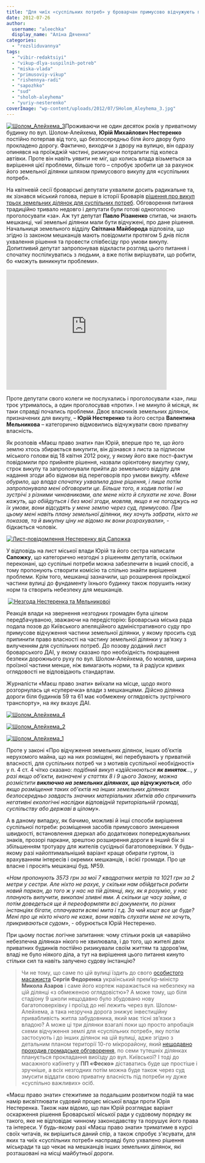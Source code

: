 ```yaml
---
title: "Для чиїх «суспільних потреб» у броварчан примусово відчужують приватні земельні ділянки?"
date: 2012-07-26
author: 
  username: "aleechka"
  display_name: "Аліна Дяченко"
categories: 
  - "rozsliduvannya"
tags: 
  - "vibir-redaktsiyi"
  - "vikup-dlya-suspilnih-potreb"
  - "miska-vlada"
  - "primusoviy-vikup"
  - "rishennya-radi"
  - "sapozhko"
  - "sud"
  - "sholoh-aleyhema"
  - "yuriy-nesterenko"
coverImage: "wp-content/uploads/2012/07/SHolom_Aleyhema_3.jpg"
---
```


[![](https://mpz.brovary.org/wp-content/uploads/2012/07/SHolom_Aleyhema_3.jpg "Шолом_Алейхема_3")](https://mpz.brovary.org/wp-content/uploads/2012/07/SHolom_Aleyhema_3.jpg)Проживаючи не один десяток років у приватному будинку по вул. Шолом-Алейхема, **Юрій Михайлович Нестеренко** постійно потерпав від того, що безпосередньо біля його двору було прокладено дорогу. Фактично, виходячи з двору на вулицю, він одразу опинявся на проїжджій частині, ризикуючи потрапити під колеса автівки. Проте він навіть уявити не міг, що колись влада візьметься за вирішення цієї проблеми, більше того – спробує зробити це за рахунок його земельної ділянки шляхом примусового викупу для «суспільних потреб».

На квітневій сесії броварські депутати ухвалили досить радикальне та, як зізнався міський голова, перше в історії Броварів [рішення про викуп трьох земельних ділянок для суспільних потреб](https://docs.brovary.org/p1276/12.04.2012/594-20-06). Обговорення питання традиційно тривало недовго і депутати були готові одноголосно проголосувати «за». Аж тут депутат **Павло Різаненко** спитав, чи знають мешканці, чиї земельні ділянки мали бути відчужені, про дане рішення. Начальниця земельного відділу **Світлана Майборода** відповіла, що згідно із законом мешканців мають повідомити протягом 5 днів після ухвалення рішення та провести співбесіду про умови викупу. Допитливий депутат запропонував відкласти розгляд цього питання і спочатку поспілкуватись з людьми, а вже потім вирішувати, що робити, бо «можуть виникнути проблеми».

<iframe src="https://www.youtube.com/embed/9PZbrWKHpyo" frameborder="0" width="420" height="315"></iframe>

Проте депутати свого колеги не послухались і проголосували «за», лиш троє утрималось, а один проголосував «проти». І не минуло й місяця, як таки справді почались проблеми. Двоє власників земельних ділянок, призначених для викупу, – **Юрій Нестеренко** та його сестра **Валентина Мельникова** – категорично відмовились відчужувати свою приватну власність.

Як розповів «Маєш право знати» пан Юрій, вперше про те, що його землю хтось збирається викупити, він дізнався з листа за підписом міського голови від 18 квітня 2012 року, у якому його вже пост-фактум повідомили про прийняте рішення, назвали орієнтовну викупну суму, строк викупу та запропонували прийти до земельного відділу для надання згоди або відмови від переговорів про умови викупу. «_Мене обурило, що влада спочатку ухвалила дане рішення, і лише потім запропонувала мені обговорити це. Більше того, я ходив потім і на зустрічі з різними чиновниками, але мене ніхто й слухати не хоче. Вони кажуть, що обійдуться і без моєї згоди, мовляв, якщо я не погоджусь на їх умови, вони відсудять у мене землю через суд, примусово. При цьому мені навіть плану земельної ділянки, яку хочуть забрати, ніхто не показав, та й викупну ціну не відомо як вони розрахували», -_ бідкається чоловік.

[![](https://mpz.brovary.org/wp-content/uploads/2012/07/List-povidomlennya-Nesterenku-vid-Sapozhka.jpg "Лист-повідомлення Нестеренку від Сапожка")](https://mpz.brovary.org/wp-content/uploads/2012/07/List-povidomlennya-Nesterenku-vid-Sapozhka.jpg)

У відповідь на лист міської влади Юрій та його сестра написали **Сапожку**, що категорично незгодні з рішенням депутатів, оскільки переконані, що суспільні потреби можна забезпечити в інший спосіб, а тому пропонують створити комісію та спільно знайти вирішення проблеми. Крім того, мешканці зазначили, що розширення проїжджої частини вулиці до фундаменту їхнього будинку також порушить низку норм та створить небезпеку для мешканців.

 [![](https://mpz.brovary.org/wp-content/uploads/2012/07/Nezgoda-Nesterenka-ta-Melnikovoyi.jpg "Незгода Нестеренка та Мельникової")](https://mpz.brovary.org/wp-content/uploads/2012/07/Nezgoda-Nesterenka-ta-Melnikovoyi.jpg)

Реакція влади на звернення незгодних громадян була цілком передбачуваною, зважаючи на передісторію: Броварська міська рада подала позов до Київського апеляційного адміністративного суду про примусове відчуження частини земельної ділянки, у якому просить суд припинити право власності на частину земельної ділянки у зв’язку з вилученням для суспільних потреб. До позову доданий лист броварського ДАІ, у якому сказано про необхідність покращення безпеки дорожнього руху по вул. Шолом-Алейхема, бо мовляв, ширина проїзної частини менше, ніж вимагають норми, та й радіуси кривих оглядовості не відповідають стандартам.

Журналісти «Маєш право знати» виїхали на місце, щодо якого розгорнулась ця «суперечка» влади з мешканцями. Дійсно ділянка дороги біля будинків 59 та 61 має «обмежену оглядовість зустрічного транспорту», на яку вказує ДАІ.

[![](https://mpz.brovary.org/wp-content/uploads/2012/07/SHolom_Aleyhema_4.jpg "Шолом_Алейхема_4")](https://mpz.brovary.org/wp-content/uploads/2012/07/SHolom_Aleyhema_4.jpg)

[![](https://mpz.brovary.org/wp-content/uploads/2012/07/SHolom_Aleyhema_2.jpg "Шолом_Алейхема_2")](https://mpz.brovary.org/wp-content/uploads/2012/07/SHolom_Aleyhema_2.jpg)

[![](https://mpz.brovary.org/wp-content/uploads/2012/07/SHolom_Aleyhema_1.jpg "Шолом_Алейхема_1")](https://mpz.brovary.org/wp-content/uploads/2012/07/SHolom_Aleyhema_1.jpg)

Проте у законі «Про відчуження земельних ділянок, інших об’єктів нерухомого майна, що на них розміщені, які перебувають у приватній власності, для суспільних потреб чи з мотивів суспільної необхідності» у п. 4 ст. 4 чітко сказано: _подібний викуп «здійснюються **як виняток**…, у разі якщо об'єкти, визначені у статтях 8 і 9 цього Закону, можна розмістити **виключно на земельних ділянках, що відчужуються**, або якщо розміщення таких об'єктів на інших земельних ділянках безпосередньо завдасть значних матеріальних збитків або спричинить негативні екологічні наслідки відповідній територіальній громаді, суспільству або державі в цілому_».

А в даному випадку, як бачимо, можливі й інші способи вирішення суспільної потреби: розміщення засобів примусового зменшення швидкості, встановлення дзеркал або додаткових попереджувальних знаків, прозорі паркани, зрештою розширення дороги в інший бік зі збільшенням тротуару для жителів сусідньої багатоповерхівки. У будь-якому разі найоптимальніший варіант краще обирати гуртом, із врахуванням інтересів і окремих мешканців, і всієї громади. Про це власне і просять мешканці буд. №59.

«_Нам пропонують 3573 грн за мої 7 квадратних метрів та 1021 грн за 2 метри у сестри. Але ніхто не рахує, у скільки нам обійдеться робити новий паркан, до того ж у нас на тій ділянці, яку, як я розумію, у нас планують вилучити, викопані зливні ями. А скільки це часу займе, а потім доведеться ще й переоформляти всі документи, по різних інстанціях бігати, сплачувати всякі мита і т.д. За чий кошт все це буде? Мені про це ніхто нічого не каже, вони навіть слухати мене не хочуть, прикриваються судом_», - обурюється Юрій Нестеренко.

При цьому постає логічне запитання: чому стільки років ця «аварійно небезпечна ділянка» нікого не хвилювала, і до того, що жителі двох приватних будинків постійно ризикували своїм життям та здоров’ям, владі не було ніякого діла, а тут на вирішення цього питання кинуто стільки сил та навіть залучено судову інстанцію?

> Чи не тому, що саме по цій вулиці їздить до свого [особистого масажиста](https://lb.ua/news/2011/12/12/127585_imenem_azarova.html) **Сергія Федоренка** український прем’єр-міністр **Микола Азаров** і саме його кортеж наражається на небезпеку на цій ділянці «з обмеженою оглядовістю»? А може тому, що біля стадіону 9 школи нещодавно було збудовано нову багатоповерхівку і проїзд до неї лежить через вул. Шолом-Алейхема, а така незручна дорога знижує інвестиційну привабливість житла забудовника, який має тісні зв’язки з владою? А може ці три ділянки взагалі поки що просто апробація схеми відчуження землі для «суспільних потреб», яку потім застосують і до інших ділянок на цій вулиці, адже згідно з детальним планом території 10-го мікрорайону, який [нещодавно проходив громадське обговорення](https://mpz.brovary.org/oprilyudneno-proekt-detalnogo-planu-teritoriyi-10-go-mikrorayonu/), по семи тутешніх ділянках планується прокладання виоїзду до вул. Київської? І тоді до масажного кабінету у **ПП «Феско»** діставатись буде ще простіше і зручніше, а всіх незгодних потім можна буде також через суд змусити віддати свою приватну власність під потреби ну дуже «суспільно важливих» осіб.

«Маєш право знати» стежитиме за подальшим розвитком подій та має намір висвітлювати судовий процес міської влади проти Юрія Нестеренка. Також нам відомо, що пан Юрій розглядає варіант оскарження рішення Броварської міської ради у судовому порядку як такого, яке не відповідає чинному законодавству та порушує його права та інтереси. У будь-якому разі «Маєш право знати» триматиме в курсі своїх читачів, як вирішиться даний спір, а також спробує з'ясувати, для яких та чиїх «суспільних потреб» насправді було ухвалено рішення міськради та що чекає на мешканців інших земельних ділянок, які розташовані на місці майбутньої дороги.
